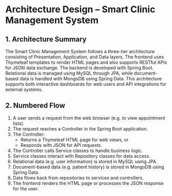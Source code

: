 # Architecture Design – Smart Clinic Management System

## 1. Architecture Summary

The Smart Clinic Management System follows a three-tier architecture consisting of Presentation, Application, and Data layers. 
The frontend uses Thymeleaf templates to render HTML pages and also supports RESTful APIs for JSON data exchange. 
The backend is developed with Spring Boot. 
Relational data is managed using MySQL through JPA, while document-based data is handled with MongoDB using Spring Data. 
This architecture supports both interactive dashboards for web users and API integrations for external systems.

## 2. Numbered Flow

1. A user sends a request from the web browser (e.g. to view appointment lists).
2. The request reaches a Controller in the Spring Boot application.
3. The Controller:
    - Returns a Thymeleaf HTML page for web views, or
    - Responds with JSON for API requests.
4. The Controller calls Service classes to handle business logic.
5. Service classes interact with Repository classes for data access.
6. Relational data (e.g. user information) is stored in MySQL using JPA.
7. Document-based data (e.g. patient history) is stored in MongoDB using Spring Data.
8. Data flows back from repositories to services and controllers.
9. The frontend renders the HTML page or processes the JSON response for the user.
